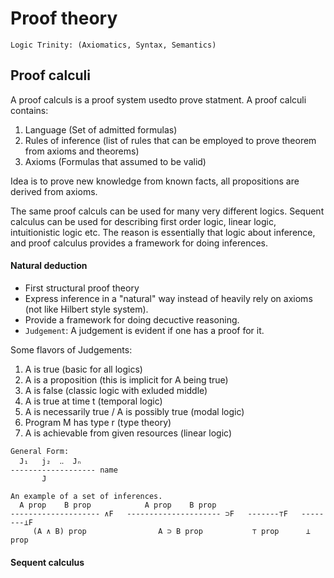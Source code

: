 # Proof theory

```
Logic Trinity: (Axiomatics, Syntax, Semantics)
```

## Proof calculi
A proof calculs is a proof system usedto prove statment. A proof calculi contains:

1. Language (Set of admitted formulas)
2. Rules of inference (list of rules that can be employed to prove theorem from axioms and theorems)
3. Axioms (Formulas that assumed to be valid)

Idea is to prove new knowledge from known facts, all propositions are derived from axioms.

The same proof calculs can be used for many very different logics. Sequent calculus can be used for describing first order logic, linear logic, intuitionistic logic etc. The reason is essentially that logic about inference, and proof calculus provides a framework for doing inferences.

#### Natural deduction
- First structural proof theory
- Express inference in a "natural" way instead of heavily rely on axioms (not like Hilbert style system).
- Provide a framework for doing decuctive reasoning.
- `Judgement`: A judgement is evident if one has a proof for it.

Some flavors of Judgements:
1. A is true (basic for all logics)
2. A is a proposition (this is implicit for A being true)
3. A is false (classic logic with exluded middle)
4. A is true at time t (temporal logic)
5. A is necessarily true / A is possibly true (modal logic)
6. Program M has type r (type theory)
7. A is achievable from given resources (linear logic)


```
General Form:
  J₁   j₂  ‥  Jₙ
------------------- name
       J
```

```
An example of a set of inferences.
  A prop    B prop            A prop    B prop
-------------------- ∧F   --------------------- ⊃F   -------⊤F   --------⊥F
     (A ∧ B) prop                A ⊃ B prop           ⊤ prop      ⊥ prop
```

#### Sequent calculus
